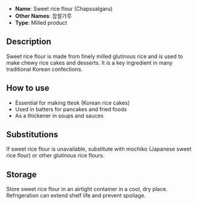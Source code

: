 - **Name**: Sweet rice flour (Chapssalgaru)
- **Other Names**: 찹쌀가루
- **Type**: Milled product

## Description

Sweet rice flour is made from finely milled glutinous rice and is used to make chewy rice cakes and desserts. It is a key ingredient in many traditional Korean confections.

## How to use

- Essential for making tteok (Korean rice cakes)
- Used in batters for pancakes and fried foods
- As a thickener in soups and sauces

## Substitutions

If sweet rice flour is unavailable, substitute with mochiko (Japanese sweet rice flour) or other glutinous rice flours.

## Storage

Store sweet rice flour in an airtight container in a cool, dry place. Refrigeration can extend shelf life and prevent spoilage. 